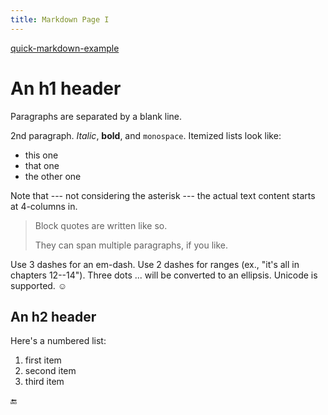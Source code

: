 ```yaml
---
title: Markdown Page I
---
```


[quick-markdown-example](http://www.unexpected-vortices.com/sw/rippledoc/quick-markdown-example.html)

An h1 header
============

Paragraphs are separated by a blank line.

2nd paragraph. *Italic*, **bold**, and `monospace`. Itemized lists
look like:

* this one
* that one
* the other one

Note that --- not considering the asterisk --- the actual text
content starts at 4-columns in.

> Block quotes are
> written like so.
>
> They can span multiple paragraphs,
> if you like.

Use 3 dashes for an em-dash. Use 2 dashes for ranges (ex., "it's all
in chapters 12--14"). Three dots ... will be converted to an ellipsis.
Unicode is supported. ☺

An h2 header
------------

Here's a numbered list:

 1. first item
 2. second item
 3. third item

[//]: # (Note again how the actual text starts at 4 columns in &#40;4 characters)

[//]: # (from the left side&#41;. Here's a code sample:)

[//]: # ()
[//]: # (    # Let me re-iterate ...)

[//]: # (    for i in 1 .. 10 { do-something&#40;i&#41; })

[//]: # ()
[//]: # (As you probably guessed, indented 4 spaces. By the way, instead of)

[//]: # (indenting the block, you can use delimited blocks, if you like:)

[//]: # ()
[//]: # (~~~)

[//]: # (define foobar&#40;&#41; {)

[//]: # (    print "Welcome to flavor country!";)

[//]: # (})

[//]: # (~~~)

[//]: # ()
[//]: # (&#40;which makes copying & pasting easier&#41;. You can optionally mark the)

[//]: # (delimited block for Pandoc to syntax highlight it:)

[//]: # ()
[//]: # (~~~python)

[//]: # (import time)

[//]: # (# Quick, count to ten!)

[//]: # (for i in range&#40;10&#41;:)

[//]: # (    # &#40;but not *too* quick&#41;)

[//]: # (    time.sleep&#40;0.5&#41;)

[//]: # (    print&#40;i&#41;)

[//]: # (~~~)

[//]: # ()
[//]: # (### An h3 header ###)

[//]: # ()
[//]: # (Now a nested list:)

[//]: # ()
[//]: # ( 1. First, get these ingredients:)

[//]: # ()
[//]: # (      * carrots)

[//]: # (      * celery)

[//]: # (      * lentils)

[//]: # ()
[//]: # ( 2. Boil some water.)

[//]: # ()
[//]: # ( 3. Dump everything in the pot and follow)

[//]: # (    this algorithm:)

[//]: # ()
[//]: # (        find wooden spoon)

[//]: # (        uncover pot)

[//]: # (        stir)

[//]: # (        cover pot)

[//]: # (        balance wooden spoon precariously on pot handle)

[//]: # (        wait 10 minutes)

[//]: # (        goto first step &#40;or shut off burner when done&#41;)

[//]: # ()
[//]: # (    Do not bump wooden spoon or it will fall.)

[//]: # ()
[//]: # (Notice again how text always lines up on 4-space indents &#40;including)

[//]: # (that last line which continues item 3 above&#41;.)

[//]: # ()
[//]: # (Here's a link to [a website]&#40;http://foo.bar&#41;, to a [local)

[//]: # (doc]&#40;./ref&#41;, and to a [section heading in the current)

[//]: # (doc]&#40;#an-h2-header&#41;. Here's a footnote [^1].)

[//]: # ()
[//]: # ([^1]: Some footnote text.)

[//]: # ()
[//]: # (Tables can look like this:)

[//]: # ()
[//]: # (Name           Size  Material      Color)

[//]: # (------------- -----  ------------  ------------)

[//]: # (All Business      9  leather       brown)

[//]: # (Roundabout       10  hemp canvas   natural)

[//]: # (Cinderella       11  glass         transparent)

[//]: # ()
[//]: # (Table: Shoes sizes, materials, and colors.)

[//]: # ()
[//]: # (&#40;The above is the caption for the table.&#41; Pandoc also supports)

[//]: # (multi-line tables:)

[//]: # ()
[//]: # (--------  -----------------------)

[//]: # (Keyword   Text)

[//]: # (--------  -----------------------)

[//]: # (red       Sunsets, apples, and)

[//]: # (          other red or reddish)

[//]: # (          things.)

[//]: # ()
[//]: # (green     Leaves, grass, frogs)

[//]: # (          and other things it's)

[//]: # (          not easy being.)

[//]: # (--------  -----------------------)

[//]: # (A horizontal rule follows.)

[//]: # ()
[//]: # (***)

[//]: # ()
[//]: # (Here's a definition list:)

[//]: # ()
[//]: # (apples)

[//]: # (  : Good for making applesauce.)

[//]: # ()
[//]: # (oranges)

[//]: # (  : Citrus!)

[//]: # ()
[//]: # (tomatoes)

[//]: # (  : There's no "e" in tomatoe.)

[//]: # ()
[//]: # (Again, text is indented 4 spaces. &#40;Put a blank line between each)

[//]: # (term and  its definition to spread things out more.&#41;)

[//]: # ()
[//]: # (Here's a "line block" &#40;note how whitespace is honored&#41;:)

[//]: # ()
[//]: # (| Line one)

[//]: # (|   Line too)

[//]: # (| Line tree)

[//]: # ()
[//]: # (and images can be specified like so:)

[//]: # ()
[//]: # (![example image]&#40;/cmdr/e0a5c0a2-f084-47a8-a41c-e3223146cd9e.jpg "An exemplary image"&#41;)

[//]: # ()
[//]: # (#### MathJax)

[//]: # ()
[//]: # (Inline math equation: $\omega = d\phi / dt$. Display)

[//]: # (math should get its own line like so:)

[//]: # ()
[//]: # ($$I = \int \rho R^{2} dV$$)

[//]: # ()
[//]: # (And note that you can backslash-escape any punctuation characters)

[//]: # (which you wish to be displayed literally, ex.: \`foo\`, \*bar\*, etc.)

[//]: # ()
[//]: # ($$)

[//]: # (\mathbb{E}&#40;X&#41; = \int x d F&#40;x&#41; = \left\{ \begin{aligned} \sum_x x f&#40;x&#41; \; & \text{ if } X \text{ is discrete})

[//]: # (\\ \int x f&#40;x&#41; dx \; & \text{ if } X \text{ is continuous })

[//]: # (\end{aligned} \right.)

[//]: # ($$)

[//]: # ()
[//]: # (Inline math $\frac{1}{2}$)

🔚
